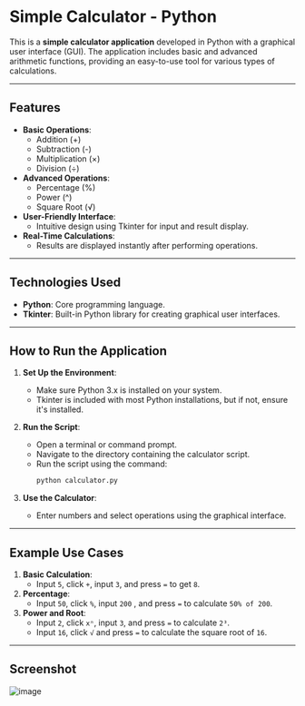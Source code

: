 # Simple Calculator - Python

This is a **simple calculator application** developed in Python with a graphical user interface (GUI). The application includes basic and advanced arithmetic functions, providing an easy-to-use tool for various types of calculations.

---

## Features

- **Basic Operations**:
  - Addition (+)
  - Subtraction (-)
  - Multiplication (×)
  - Division (÷)
- **Advanced Operations**:
  - Percentage (%)
  - Power (^)
  - Square Root (√)
- **User-Friendly Interface**:
  - Intuitive design using Tkinter for input and result display.
- **Real-Time Calculations**:
  - Results are displayed instantly after performing operations.

---

## Technologies Used

- **Python**: Core programming language.
- **Tkinter**: Built-in Python library for creating graphical user interfaces.

---

## How to Run the Application

1. **Set Up the Environment**:
   - Make sure Python 3.x is installed on your system.
   - Tkinter is included with most Python installations, but if not, ensure it's installed.

2. **Run the Script**:
   - Open a terminal or command prompt.
   - Navigate to the directory containing the calculator script.
   - Run the script using the command:
     ```bash
     python calculator.py
     ```

3. **Use the Calculator**:
   - Enter numbers and select operations using the graphical interface.

---

## Example Use Cases

1. **Basic Calculation**:
   - Input `5`, click `+`, input `3`, and press `=` to get `8`.
2. **Percentage**:
   - Input `50`, click `%`, input `200` , and press `=` to calculate `50% of 200`.
3. **Power and Root**:
   - Input `2`, click `xⁿ`, input `3`, and press `=` to calculate `2³`.
   - Input `16`, click `√` and press `=` to calculate the square root of `16`.

---

## Screenshot

![image](https://github.com/user-attachments/assets/e8b578bb-9903-4dc9-bb5e-16ce0e134f41)


